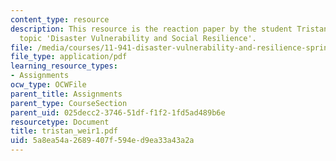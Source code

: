 ```yaml
---
content_type: resource
description: This resource is the reaction paper by the student Tristan Weir on the
  topic 'Disaster Vulnerability and Social Resilience'.
file: /media/courses/11-941-disaster-vulnerability-and-resilience-spring-2005/5a8ea54a2689407f594ed9ea33a43a2a_tristan_weir1.pdf
file_type: application/pdf
learning_resource_types:
- Assignments
ocw_type: OCWFile
parent_title: Assignments
parent_type: CourseSection
parent_uid: 025decc2-3746-51df-f1f2-1fd5ad489b6e
resourcetype: Document
title: tristan_weir1.pdf
uid: 5a8ea54a-2689-407f-594e-d9ea33a43a2a
---
```

